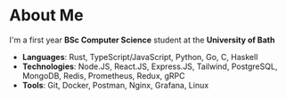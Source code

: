 # About Me

I'm a first year **BSc Computer Science** student at the **University of Bath**

- **Languages**: Rust, TypeScript/JavaScript, Python, Go, C, Haskell
- **Technologies**: Node.JS, React.JS, Express.JS, Tailwind, PostgreSQL, MongoDB, Redis, Prometheus, Redux, gRPC
- **Tools**: Git, Docker, Postman, Nginx, Grafana, Linux
